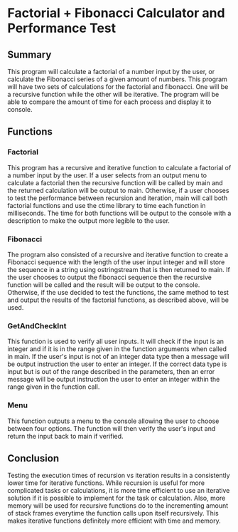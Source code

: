 # Factorial + Fibonacci Calculator and Performance Test

## Summary
This program will calculate a factorial of a number input by the user, or
calculate the Fibonacci series of a given amount of numbers. This program
will have two sets of calculations for the factorial and fibonacci. One
will be a recursive function while the other will be iterative. The
program will be able to compare the amount of time for each process
and display it to console.

## Functions
### Factorial
This program has a recursive and iterative function to calculate a factorial of a number input by the user. 
If a user selects from an output menu to calculate a factorial then the recursive function will be called by
main and the returned calculation will be output to main. Otherwise, if a user chooses to test the performance
between recursion and iteration, main will call both factorial functions and use the ctime library to time each
function in milliseconds. The time for both functions will be output to the console with a description to make 
the output more legible to the user.

### Fibonacci
The program also consisted of a recursive and iterative function to create a Fibonacci sequence with the length
of the user input integer and will store the sequence in a string using ostringstream that is then returned to main.
If the user chooses to output the fibonacci sequence then the recursive function will be called and the result will
be output to the console. Otherwise, if the use decided to test the functions, the same method to test and output 
the results of the factorial functions, as described above, will be used.

### GetAndCheckInt
This function is used to verify all user inputs. It will check if the input is an integer and if it is in the range
given in the function arguments when called in main. If the user's input is not of an integer data type then a 
message will be output instruction the user to enter an integer. If the correct data type is input but is out of
the range described in the parameters, then an error message will be output instruction the user to enter an integer
within the range given in the function call.

### Menu
This function outputs a menu to the console allowing the user to choose between four options. The function will then
verify the user's input and return the input back to main if verified.

## Conclusion
Testing the execution times of recursion vs iteration results in a consistently lower time for iterative functions.
While recursion is useful for more complicated tasks or calculations, it is more time efficient to use an iterative
solution if it is possible to implement for the task or calculation. Also, more memory will be used for recursive 
functions do to the incrementing amount of stack frames everytime the function calls upon itself recursively. This
makes iterative functions definitely more efficient with time and memory.



